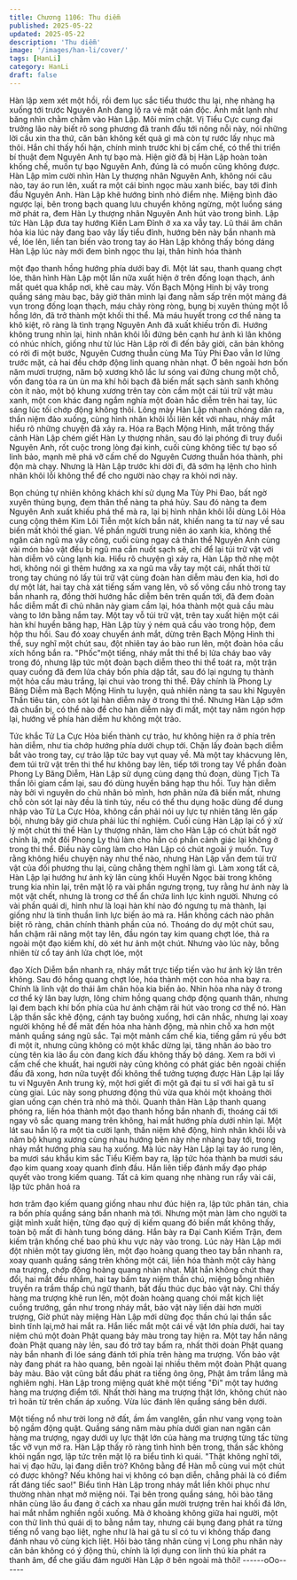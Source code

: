 ```yaml
---
title: Chương 1106: Thu diễm
published: 2025-05-22
updated: 2025-05-22
description: 'Thu diễm'
image: '/images/han-li/cover/'
tags: [HanLi]
category: HanLi
draft: false
---
```


Hàn lập xem xét một hồi, rồi đem lục sắc tiểu thước thu lại, nhẹ
nhàng hạ xuống tới trước Nguyên Anh đang lộ ra vẻ mặt oán độc.
Ánh mắt lạnh như băng nhìn chằm chằm vào Hàn Lập. Môi mím
chặt.
Vị Tiểu Cực cung đại trưởng lão này biết rõ song phương đã
tranh đấu tới nông nỗi này, nói những lời cầu xin tha thứ, căn bản
không kết quả gì mà còn tự rước lấy nhục mà thôi.
Hắn chỉ thấy hối hận, chính mình trước khi bị cấm chế, có thể thi
triển bí thuật đem Nguyên Anh tự bạo mà.
Hiện giờ đã bị Hàn Lập hoàn toàn khống chế, muốn tự bạo
Nguyên Anh, đúng là có muốn cũng không được.
Hàn Lập mỉm cười nhìn Hàn Ly thượng nhân Nguyên Anh, không
nói câu nào, tay áo run lên, xuất ra một cái bình ngọc màu xanh
biếc, bay tới đỉnh đầu Nguyên Anh.
Hàn Lập khẽ hướng bình nhỏ điểm nhẹ.
Miệng bình đảo ngược lại, bên trong bạch quang lưu chuyển
không ngừng, một luồng sáng mờ phát ra, đem Hàn Ly thượng
nhân Nguyên Anh hút vào trong bình.
Lập tức Hàn Lập đưa tay hướng Kiền Lam Đỉnh ở xa xa vẫy tay.
Lũ thái âm chân hỏa kia lúc này đang bao vây lấy tiểu đỉnh,
hướng bên này bắn nhanh mà về, lóe lên, liền tan biến vào trong
tay áo Hàn Lập không thấy bóng dáng
Hàn Lập lúc này mới đem bình ngọc thu lại, thân hình hóa thành

một đạo thanh hồng hướng phía dưới bay đi.
Một lát sau, thanh quang chợt lóe, thân hình Hàn Lập một lần nữa
xuất hiện ở trên đống loạn thạch, ánh mắt quét qua khắp nơi, khẽ
cau mày.
Vốn Bạch Mộng Hinh bị vây trong quầng sáng màu bạc, bây giờ
thân mình lại đang nằm sấp trên một mảng đá vụn trong đống
loạn thạch, máu chảy ròng ròng, bụng bị xuyên thủng một lỗ hổng
lớn, đã trở thành một khối thi thể.
Mà máu huyết trong cơ thể nàng ta khô kiệt, rõ ràng là tình trạng
Nguyên Anh đã xuất khiếu trốn đi.
Hướng không trung nhìn lại, hình nhân khôi lỗi đứng bên cạnh hư
ảnh kì lân không có nhúc nhích, giống như từ lúc Hàn Lập rời đi
đến bây giời, căn bản không có rời đi một bước, Nguyên Cương
thuẫn cùng Ma Tủy Phi Đao vẫn lơ lửng trước mặt, cả hai đều
chớp động linh quang nhàn nhạt.
Ở bên ngoài hơn bốn năm mươi trượng, năm bộ xương khô lắc
lư sóng vai đứng chung một chỗ, vốn đang tỏa ra ùn ùn ma khí
hôi bạch đã biến mất sạch sành sanh không còn ít nào, một bộ
khung xương trên tay còn cầm một cái túi trữ vật màu xanh, một
con khác đang ngắm nghía một đoàn hắc diễm trên hai tay, lúc
sáng lúc tối chớp động không thôi.
Lông mày Hàn Lập nhanh chóng dãn ra, thần niệm đảo xuống,
cùng hình nhân khôi lỗi liên kết với nhau, nháy mắt hiểu rõ những
chuyện đã xảy ra.
Hóa ra Bạch Mộng Hinh, mắt trông thấy cảnh Hàn Lập chém giết
Hàn Ly thượng nhân, sau đó lại phóng đi truy đuổi Nguyên Anh,
rốt cuộc trong lòng đại kinh, cuối cùng không tiếc tự bạo số linh
bảo, mạnh mẽ phá vỡ cấm chế do Nguyên Cương thuẫn hóa
thành, phi độn mà chạy.
Nhưng là Hàn Lập trước khi dời đi, đã sớm hạ lệnh cho hình nhân
khôi lỗi không thể để cho người nào chạy ra khỏi nơi này.

Bọn chúng tự nhiên không khách khí sử dụng Ma Tủy Phi Đao,
bất ngờ xuyên thủng bụng, đem thân thể nàng ta phá hủy.
Sau đó nàng ta đem Nguyên Anh xuất khiếu phá thể mà ra, lại bị
hình nhân khôi lỗi dùng Lôi Hỏa cung cộng thêm Kim Lôi Tiễn một
kích bắn nát, khiến nang ta từ nay về sau biến mất khỏi thế gian.
Về phần người trung niên áo xanh kia, không thể ngăn cản ngũ
ma vây công, cuối cùng ngay cả thân thể Nguyên Anh cùng vài
món bảo vật đều bị ngũ ma cắn nuốt sạch sẽ, chỉ để lại túi trữ vật
với hàn diễm vô cùng lạnh kia.
Hiểu rõ chuyện gì xảy ra, Hàn Lập thở nhẹ một hơi, không nói gì
thêm hướng xa xa ngũ ma vẫy tay một cái, nhất thời từ trong tay
chúng nó lấy túi trữ vật cùng đoàn hàn diễm màu đen kia, hơi do
dự một lát, hai tay chà xát tiếng sấm vang lên, vô số võng cầu
nhỏ trong tay bắn nhanh ra, đồng thời hướng hắc diễm bên trên
quấn tới, đã đem đoàn hắc diễm mất đi chủ nhân này giam cầm
lại, hóa thành một quả cầu màu vàng to lớn bằng nắm tay.
Một tay vỗ túi trữ vật, trên tay xuất hiện một cái hàn khí huyền
băng hạp, Hàn Lập tùy ý ném quả cầu vào trong hộp, đem hộp
thu hồi.
Sau đó xoay chuyển ánh mắt, dừng trên Bạch Mộng Hinh thi thể,
suy nghĩ một chút sau, đột nhiên tay áo bào run lên, một đoàn
hỏa cầu xích hồng bắn ra.
"Phốc"một tiếng, nháy mắt thi thể bị lửa cháy bao vây trong đó,
nhưng lập tức một đoàn bạch diễm theo thi thể toát ra, một trận
quay cuồng đã đem lửa cháy bốn phía dập tắt, sau đó lại ngưng
tụ thành một hỏa cầu màu trắng, lại chui vào trong thi thể.
Đây chính là Phong Ly Băng Diễm mà Bạch Mộng Hinh tu luyện,
quả nhiên nàng ta sau khi Nguyên Thần tiêu tán, còn sót lại hàn
diễm này ở trong thi thể.
Nhưng Hàn Lập sớm đã chuẩn bị, có thể nào để cho hàn diễm
này đi mất, một tay năm ngón hợp lại, hướng về phía hàn diễm
hư không một trảo.

Tức khắc Tử La Cực Hỏa biến thành cự trảo, hư không hiện ra ở
phía trên hàn diễm, như tia chớp hướng phía dưới chụp tới.
Chặn lấy đoàn bạch diễm bắt vào trong tay, cự trảo lập tức bay
vụt quay về.
Mà một tay khácvung lên, đem túi trữ vật trên thi thể hư không
bay lên, tiếp tới trong tay
Về phần đoàn Phong Ly Băng Diễm, Hàn Lập sử dụng cùng dạng
thủ đoạn, dùng Tịch Tà thần lôi giam cầm lại, sau đó dùng huyền
băng hạp thu hồi.
Tuy hàn diễm này bởi vì nguyên do chủ nhân bỏ mình, hơn phân
nửa đã biến mất, nhưng chỗ còn sót lại này đều là tinh túy, nếu có
thể thu dụng hoặc dùng để dung nhập vào Tử La Cực Hỏa, không
cần phải nói uy lực tự nhiên tăng lên gấp bội, nhưng bây giờ chưa
phải lúc thí nghiệm.
Cuối cùng Hàn Lập lại cố ý xử lý một chút thi thể Hàn Ly thượng
nhân, làm cho Hàn Lập có chút bất ngờ chính là, một đôi Phong
Ly thú làm cho hắn có phần cảnh giác lại không ở trong thi thể.
Điều này cũng làm cho Hàn Lập có chút ngoài ý muốn. Tuy rằng
không hiểu chuyện này như thế nào, nhưng Hàn Lập vẫn đem túi
trữ vật của đối phương thu lại, cũng chẳng thèm nghĩ làm gì.
Làm xong tất cả, Hàn Lập lại hướng hư ảnh kỳ lân cùng khối
Huyền Ngọc bài trong không trung kia nhìn lại, trên mặt lộ ra vài
phần ngưng trọng, tuy rằng hư ảnh này là một vật chết, nhưng là
trong cơ thể ẩn chứa linh lực kinh người. Nhưng có vài phần quái
dị, hình như là loại hàn khí nào đó ngưng tụ mà thành, lại giống
như là tinh thuần linh lực biến ảo mà ra. Hắn không cách nào
phân biệt rõ ràng, chân chính thành phần của nó.
Thoáng do dự một chút sau, hắn chậm rãi nâng một tay lên, đầu
ngón tay kim quang chợt lóe, thả ra ngoài một đạo kiếm khí, dò
xét hư ảnh một chút.
Nhưng vào lúc này, bỗng nhiên từ cổ tay ánh lửa chợt lóe, một

đạo Xích Diễm bắn nhanh ra, nháy mắt trực tiếp tiến vào hư ảnh
kỳ lân trên không. Sau đó hồng quang chợt lóe, hóa thành một
con hỏa nha bay ra.
Chính là linh vật do thái âm chân hỏa kia biến ảo.
Nhìn hỏa nha này ở trong cơ thể kỳ lân bay lượn, lông chim hồng
quang chớp động quanh thân, nhưng lại đem bạch khí bốn phía
của hư ảnh chậm rãi hút vào trong cơ thể nó.
Hàn Lập thần sắc khẽ động, cánh tay buông xuống, hơi cân nhắc,
nhưng lại xoay người không hề để măt đến hỏa nha hành động,
mà nhìn chỗ xa hơn một mảnh quầng sáng ngũ sắc.
Tại một mảnh cấm chế kia, tiếng gầm rú yếu bớt đi một ít, nhưng
cũng không có một khắc dừng lại, tăng nhân áo bào tro cùng tên
kia lão ẩu còn đang kích đấu không thấy bộ dáng.
Xem ra bởi vì cấm chế che khuất, hai người này cũng không có
phát giác bên ngoài chiến đấu đã xong, hơn nữa tuyệt đối không
thể tưởng tượng được Hàn Lập lại lấy tu vi Nguyên Anh trung kỳ,
một hơi giết đi một gã đại tu sĩ với hai gã tu sĩ cùng giai. Lúc này
song phương động thủ vừa qua khỏi một khoảng thời gian uống
cạn chén trà nhỏ mà thôi.
Quanh thân Hàn Lập thanh quang phóng ra, liền hóa thành một
đạo thanh hồng bắn nhanh đi, thoáng cái tới ngay vô sắc quang
mang trên không, hai mắt hướng phía dưới nhìn lại.
Một lát sau hắn lộ ra một tia cười lạnh, thần niệm khẽ động, hình
nhân khôi lỗi và năm bộ khung xương cùng nhau hướng bên này
nhẹ nhàng bay tới, trong nháy mắt hướng phía sau hạ xuống.
Mà lúc này Hàn Lập lại tay áo rung lên, ba mươi sáu khẩu kim
sắc Tiểu Kiếm bay ra, lập tức hóa thành ba mươi sáu đạo kim
quang xoay quanh đỉnh đầu.
Hắn liên tiếp đánh mấy đạo pháp quyết vào trong kiếm quang.
Tất cả kim quang nhẹ nhàng run rẩy vài cái, lập tức phân hoá ra

hơn trăm đạo kiếm quang giống nhau như đúc hiện ra, lập tức
phân tán, chia ra bốn phía quầng sáng bắn nhanh mà tới. Nhưng
một màn làm cho người ta giật mình xuất hiện, từng đạo quỷ dị
kiếm quang đó biến mất không thấy, toàn bộ mất đi hành tung
bóng dáng.
Hắn bày ra Đại Canh Kiếm Trận, đem kiếm trận khống chế bao
phủ khu vực này vào trong.
Lúc này Hàn Lập mới đột nhiên một tay giương lên, một đạo
hoàng quang theo tay bắn nhanh ra, xoay quanh quầng sáng trên
không một cái, liền hóa thành một cây hàng ma trượng, chớp
động hoàng quang nhàn nhạt.
Mặt hắn không chút thay đổi, hai mắt đều nhắm, hai tay bấm tay
niệm thần chú, miệng bỗng nhiên truyền ra trầm thấp chú ngữ
thanh, bắt đầu thúc dục bảo vật này.
Chỉ thấy hàng ma trượng khẽ run lên, một đoàn hoàng quang chói
mắt kịch liệt cuồng trướng, gần như trong nháy mắt, bảo vật này
liền dài hơn mười trượng,
Giờ phút này miệng Hàn Lập mới dừng đọc thần chú lại thần sắc
bình tĩnh lại,mở hai mắt ra.
Hắn liếc mắt một cái về vật lớn phía dưới, hai tay niệm chú một
đoàn Phật quang bảy màu trong tay hiện ra. Một tay hắn nâng
đoàn Phật quang này lên, sau đó trở tay bấm ra, nhất thời doàn
Phật quang này bắn nhanh đi lóe sáng đánh tới phía trên hàng
ma trượng.
Vốn bảo vật này đang phát ra hào quang, bên ngoài lại nhiều
thêm một đoàn Phật quang bảy màu. Bảo vật cũng bắt đầu phát
ra tiếng ông ông, Phật âm trầm lắng mà nghiêm nghị.
Hàn Lập trong miệng quát khẽ một tiếng "Đi" một tay hướng hàng
ma trượng điểm tới.
Nhất thời hàng ma trượng thật lớn, không chút nào trì hoãn từ
trên chấn áp xuống. Vừa lúc đánh lên quầng sáng bên dưới.

Một tiếng nổ như trời long nở đất, ầm ầm vanglên, gần như vang
vọng toàn bộ ngầm động quật.
Quầng sáng năm màu phía dưới gian nan ngăn cản hàng ma
trượng, ngay dưới uy lực thật lớn của hàng ma trượng từng tấc
từng tấc vỡ vụn mở ra.
Hàn Lập thấy rõ ràng tình hình bên trong, thần sắc không khỏi
ngẩn ngơ, lập tức trên mặt lộ ra biểu tình kì quái.
"Thật không nghĩ tới, hai vị đạo hữu, lại đang diễn trò? Không
bằng để Hàn mỗ cùng vui một chút có được không? Nếu không
hai vị không có bạn diễn, chẳng phải là có điểm rất đáng tiếc sao!"
Biểu tình Hàn Lập trong nháy mắt liền khôi phục như thường
nhàn nhạt mở miệng nói.
Tại bên trong quầng sáng, hôi bào tăng nhân cùng lão ẩu đang ở
cách xa nhau gần mười trượng trên hai khối đá lớn, hai mắt nhắm
nghiền ngồi xuống.
Mà ở khoảng không giữa hai người, một con thử linh thú quái dị
to bằng nắm tay, nhưng cái bụng đang phát ra từng tiếng nổ vang
bạo liệt, nghe như là hai gã tu sĩ có tu vi không thấp đang đánh
nhau vô cùng kịch liệt.
Hôi bào tăng nhân cùng vị Long phu nhân này căn bản không có
ý động thủ, chính là lợi dụng con linh thú kia phát ra thanh âm, để
che giấu đám người Hàn Lập ở bên ngoài mà thôi!
------oOo------
